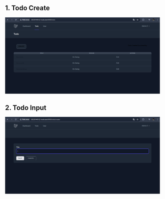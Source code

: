 ## 1. Todo Create
![alt text](<Screenshot\Tugas5\TodoCreate.png>)
## 2. Todo Input
![alt text](<Screenshot\Tugas5\TodoInput.png>)